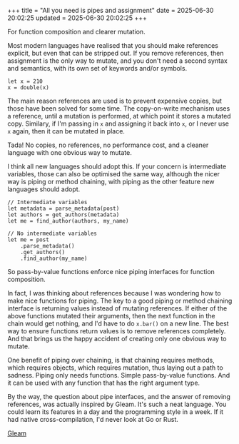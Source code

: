 +++
title = "All you need is pipes and assignment"
date = 2025-06-30 20:02:25
updated = 2025-06-30 20:02:25
+++

For function composition and clearer mutation.

Most modern languages have realised
that you should make references explicit,
but even that can be stripped out.
If you remove references,
then assignment is the only way to mutate,
and you don't need a second syntax and semantics,
with its own set of keywords and/or symbols.

```
let x = 210
x = double(x)
```

The main reason references are used
is to prevent expensive copies,
but those have been solved for some time.
The copy-on-write mechanism uses a reference,
until a mutation is performed,
at which point it stores a mutated copy.
Similary, if I'm passing in `x` and
assigning it back into `x`,
or I never use `x` again,
then it can be mutated in place.

Tada! No copies, no references, no performance cost,
and a cleaner language with one obvious way to mutate.

I think all new languages should adopt this.
If your concern is intermediate variables,
those can also be optimised the same way,
although the nicer way is piping or method chaining,
with piping as the other feature new languages should adopt.

```
// Intermediate variables
let metadata = parse_metadata(post)
let authors = get_authors(metadata)
let me = find_author(authors, my_name)

// No intermediate variables
let me = post
	.parse_metadata()
	.get_authors()
	.find_author(my_name)
```

So pass-by-value functions enforce
nice piping interfaces
for function composition.

In fact, I was thinking about references because
I was wondering how to make nice functions for piping.
The key to a good piping or method chaining interface
is returning values instead of mutating references.
If either of the above functions mutated their arguments,
then the next function in the chain would get nothing,
and I'd have to do `x.bar()` on a new line.
The best way to ensure functions return values
is to remove references completely.
And that brings us the happy accident of creating
only one obvious way to mutate.

One benefit of piping over chaining,
is that chaining requires methods,
which requires objects,
which requires mutation,
thus laying out a path to sadness.
Piping only needs functions.
Simple pass-by-value functions.
And it can be used with any function
that has the right argument type.

By the way,
the question about pipe interfaces,
and the answer of removing references,
was actually inspired by Gleam.
It's such a neat language.
You could learn its features in a day
and the programming style in a week.
If it had native cross-compilation,
I'd never look at Go or Rust.

[Gleam](https://gleam.run)
